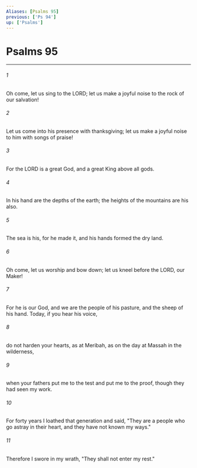 ```yaml
---
Aliases: [Psalms 95]
previous: ['Ps 94']
up: ['Psalms']
---
```

# Psalms 95

***

 

###### 1 
Oh come, let us sing to the LORD; 
 let us make a joyful noise to the rock of our salvation! 
 
 

###### 2 
Let us come into his presence with thanksgiving; 
 let us make a joyful noise to him with songs of praise! 
 
 

###### 3 
For the LORD is a great God, 
 and a great King above all gods. 
 
 

###### 4 
In his hand are the depths of the earth; 
 the heights of the mountains are his also. 
 
 

###### 5 
The sea is his, for he made it, 
 and his hands formed the dry land.
 
 

###### 6 
Oh come, let us worship and bow down; 
 let us kneel before the LORD, our Maker! 
 
 

###### 7 
For he is our God, 
 and we are the people of his pasture, 
 and the sheep of his hand. 
 Today, if you hear his voice, 
 
 

###### 8 
do not harden your hearts, as at Meribah, 
 as on the day at Massah in the wilderness, 
 
 

###### 9 
when your fathers put me to the test 
 and put me to the proof, though they had seen my work. 
 
 

###### 10 
For forty years I loathed that generation 
 and said, "They are a people who go astray in their heart, 
 and they have not known my ways." 
 
 

###### 11 
Therefore I swore in my wrath, 
 "They shall not enter my rest."
 
